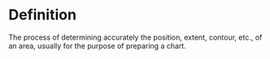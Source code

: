 # Definition

The process of determining accurately the position, extent, contour,
etc., of an area, usually for the purpose of preparing a chart.
